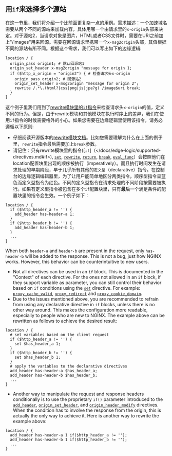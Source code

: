 ## 用`if`来选择多个源站

在这一节里，我们将介绍一个比前面更复杂一点的用例。需求描述：一个加速域名需要从两个不同的源站来加载内容，具体用哪一个由请求里的`x-origin`头部来决定。对于源站2，当请求对象是图片，HTML或者CSS文件时，需要在URI之前加上"/images"用来回源。需要在回源请求里携带一个`x-msg2origin`头部，其值根据不同的源站有所不同。根据这个需求，我们可以写出如下的边缘逻辑:
```nginx
location / {
  origin_pass origin1; # 默认回源站1
  origin_set_header x-msg2origin "message for origin 1;
  if ($http_x_origin = "origin2") { # 检查请求头x-origin
    origin_pass origin2; # 回源站2
    origin_set_header x-msg2origin "message for origin 2";
    rewrite /.*\.(html?|css|png|js|jpe?g) /image$uri break;
  }
}
```
<a id="ifcaution"></a>这个例子里我们用到了[rewrite模块里的`if`指令](http://nginx.org/en/docs/http/ngx_http_rewrite_module.html#if)来检查请求头`x-origin`的值，定义不同的行为。但是，由于rewrite模块和其他模块在执行时序上的差异，我们在使用`if`指令的时候需要格外的小心。如果您需要在边缘逻辑里使用该指令，请务必遵循以下原则:

*   仔细阅读开源版本的[rewrite模块文档](http://nginx.org/en/docs/http/ngx_http_rewrite_module.html)。比如您需要理解为什么在上面的例子里，`rewrite`指令最后需要加上`break`参数。
*   请记住：只有rewrite模块里的指令([`if`]（</docs/edge-logic/supported-directives.md#if>), [`set`](</docs/edge-logic/supported-directives.md#set>), [`rewrite`](</docs/edge-logic/supported-directives.md#rewrite>), [`return`](</docs/edge-logic/supported-directives.md#return>), [`break`](</docs/edge-logic/supported-directives.md#break>), [`eval_func`](</docs/edge-logic/supported-directives.md#eval_func>)）会按照他们在location配置块里出现的顺序被执行（imperatively）。而且执行时间发生在请求处理的早期阶段，早于几乎所有其他的`定义型`（declarative）指令。在控制台的边缘逻辑编辑器里，为了让用户能简单地区分两类指令，顺序型指令呈蓝色而定义型指令为红色。不同的定义型指令在请求处理的不同阶段按需要被执行。如果有定义型指令被包含在多个`if`配置块里，只有**最后**一个满足条件的配置块里的指令会生效。一个例子如下：
```nginx
location / {
  if ($http_header_a != '') {
    add_header has-header-a 1;
  }
  if ($http_header_b != '') {
    add_header has-header-b 1;
  }
  ...
}
```
When both `header-a` and `header-b` are present in the request, only `has-header-b` will be added to the response. This is not a bug, just how NGINX works. However, this behavior can be counterintuitive to new users.
*   Not all directives can be used in an `if` block. This is documented in the "Context" of each directive. For the ones not allowed in an `if` block, if they support variable as parameter, you can still control their behavior based on `if` conditions using the [`set`](</docs/edge-logic/supported-directives.md#set>) directive. For example: [`proxy_cache_valid`](</docs/edge-logic/supported-directives.md#proxy_cache_valid>), [`proxy_redirect`](</docs/edge-logic/supported-directives.md#proxy_redirect>) and [`proxy_cookie_domain`](</docs/edge-logic/supported-directives.md#proxy_cookie_domain>).
*   Due to the issues mentioned above, you are recommended to refrain from using any declarative directive in `if` blocks, unless there is no other way around. This makes the configuration more readable, especially to people who are new to NGINX. The example above can be rewritten as follows to achieve the desired result:
```nginx
location / {
  # set variables based on the client request
  if ($http_header_a != '') {
    set $has_header_a 1;
  }
  if ($http_header_b != '') {
    set $has_header_b 1;
  }
  # apply the variables to the declarative directives
  add_header has-header-a $has_header_a;
  add_header has-header-b $has_header_b;
  ...
}
```
*   Another way to manipulate the request and response headers conditionally is to use the proprietary `if()` parameter introduced to the [`add_header`](</docs/edge-logic/supported-directives.md#add_header>), [`origin_set_header`](</docs/edge-logic/supported-directives.md#origin_set_header>), and [`origin_header_modify`](</docs/edge-logic/supported-directives.md#origin_header_modify>) directives. When the condition has to involve the response from the origin, this is actually the only way to achieve it. Here is another way to rewrite the example above:
```nginx
location / {
  add_header has-header-a 1 if($http_header_a != '');
  add_header has-header-b 1 if($http_header_b != '');
  ...
}
```
